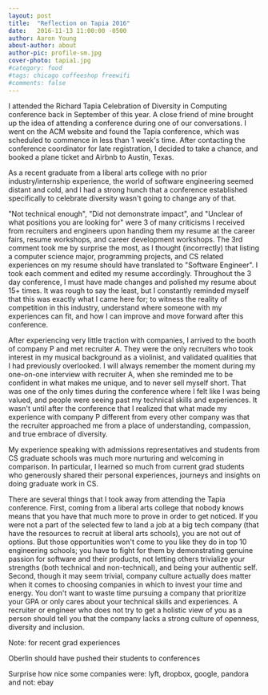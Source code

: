 ```yaml
---
layout: post
title:  "Reflection on Tapia 2016"
date:   2016-11-13 11:00:00 -0500
author: Aaron Young
about-author: about
author-pic: profile-sm.jpg
cover-photo: tapia1.jpg
#category: food
#tags: chicago coffeeshop freewifi
#comments: false
---
```


I attended the Richard Tapia Celebration of Diversity in Computing conference back in September of this year. A close friend of mine brought up the idea of attending a conference during one of our conversations. I went on the ACM website and found the Tapia conference, which was scheduled to commence in less than 1 week's time. After contacting the conference coordinator for late registration, I decided to take a chance, and booked a plane ticket and Airbnb to Austin, Texas.

As a recent graduate from a liberal arts college with no prior industry/internship experience, the world of software engineering seemed distant and cold, and I had a strong hunch that a conference established specifically to celebrate diversity wasn't going to change any of that.

"Not technical enough", "Did not demonstrate impact", and "Unclear of what positions you are looking for" were 3 of many criticisms I received from recruiters and engineers upon handing them my resume at the career fairs, resume workshops, and career development workshops. The 3rd comment took me by surprise the most, as I thought (incorrectly) that listing a computer science major, programming projects, and CS related experiences on my resume should have translated to "Software Engineer". I took each comment and edited my resume accordingly. Throughout the 3 day conference, I must have made changes and polished my resume about 15+ times. It was rough to say the least, but I constantly reminded myself that this was exactly what I came here for; to witness the reality of competition in this industry, understand where someone with my experiences can fit, and how I can improve and move forward after this conference.

After experiencing very little traction with companies, I arrived to the booth of company P and met recruiter A. They were the only recruiters who took interest in my musical background as a violinist, and validated qualities that I had previously overlooked. I will always remember the moment during my one-on-one interview with recruiter A, when she reminded me to be confident in what makes me unique, and to never sell myself short. That was one of the only times during the conference where I felt like I was being valued, and people were seeing past my technical skills and experiences. It wasn't until after the conference that I realized that what made my experience with company P different from every other company was that the recruiter approached me from a place of understanding, compassion, and true embrace of diversity.

My experience speaking with admissions representatives and students from CS graduate schools was much more nurturing and welcoming in comparison. In particular, I learned so much from current grad students who generously shared their personal experiences, journeys and insights on doing graduate work in CS.

There are several things that I took away from attending the Tapia conference. First, coming from a liberal arts college that nobody knows means that you have that much more to prove in order to get noticed. If you were not a part of the selected few to land a job at a big tech company (that have the resources to recruit at liberal arts schools), you are not out of options. But those opportunities won't come to you like they do in top 10 engineering schools; you have to fight for them by demonstrating genuine passion for software and their products, not letting others trivialize your strengths (both technical and non-technical), and being your authentic self. Second, though it may seem trivial, company culture actually does matter when it comes to choosing companies in which to invest your time and energy. You don't want to waste time pursuing a company that prioritize your GPA or only cares about your technical skills and experiences. A recruiter or engineer who does not try to get a holistic view of you as a person should tell you that the company lacks a strong culture of openness, diversity and inclusion.



Note: for recent grad experiences



Oberlin should have pushed their students to conferences


Surprise how nice some companies were: lyft, dropbox, google, pandora
and not: ebay
